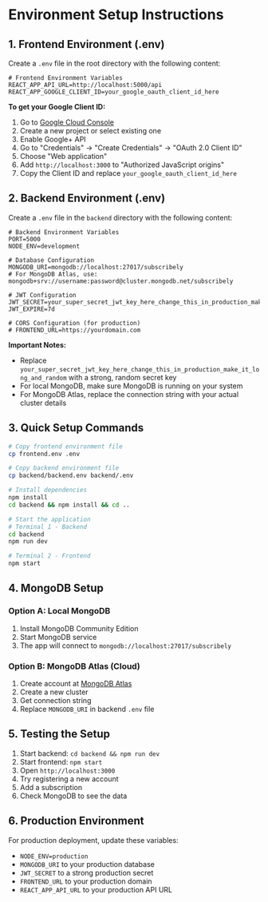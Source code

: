 # Environment Setup Instructions

## 1. Frontend Environment (.env)

Create a `.env` file in the root directory with the following content:

```env
# Frontend Environment Variables
REACT_APP_API_URL=http://localhost:5000/api
REACT_APP_GOOGLE_CLIENT_ID=your_google_oauth_client_id_here
```

**To get your Google Client ID:**
1. Go to [Google Cloud Console](https://console.cloud.google.com/)
2. Create a new project or select existing one
3. Enable Google+ API
4. Go to "Credentials" → "Create Credentials" → "OAuth 2.0 Client ID"
5. Choose "Web application"
6. Add `http://localhost:3000` to "Authorized JavaScript origins"
7. Copy the Client ID and replace `your_google_oauth_client_id_here`

## 2. Backend Environment (.env)

Create a `.env` file in the `backend` directory with the following content:

```env
# Backend Environment Variables
PORT=5000
NODE_ENV=development

# Database Configuration
MONGODB_URI=mongodb://localhost:27017/subscribely
# For MongoDB Atlas, use: mongodb+srv://username:password@cluster.mongodb.net/subscribely

# JWT Configuration
JWT_SECRET=your_super_secret_jwt_key_here_change_this_in_production_make_it_long_and_random
JWT_EXPIRE=7d

# CORS Configuration (for production)
# FRONTEND_URL=https://yourdomain.com
```

**Important Notes:**
- Replace `your_super_secret_jwt_key_here_change_this_in_production_make_it_long_and_random` with a strong, random secret key
- For local MongoDB, make sure MongoDB is running on your system
- For MongoDB Atlas, replace the connection string with your actual cluster details

## 3. Quick Setup Commands

```bash
# Copy frontend environment file
cp frontend.env .env

# Copy backend environment file
cp backend/backend.env backend/.env

# Install dependencies
npm install
cd backend && npm install && cd ..

# Start the application
# Terminal 1 - Backend
cd backend
npm run dev

# Terminal 2 - Frontend
npm start
```

## 4. MongoDB Setup

### Option A: Local MongoDB
1. Install MongoDB Community Edition
2. Start MongoDB service
3. The app will connect to `mongodb://localhost:27017/subscribely`

### Option B: MongoDB Atlas (Cloud)
1. Create account at [MongoDB Atlas](https://www.mongodb.com/atlas)
2. Create a new cluster
3. Get connection string
4. Replace `MONGODB_URI` in backend `.env` file

## 5. Testing the Setup

1. Start backend: `cd backend && npm run dev`
2. Start frontend: `npm start`
3. Open `http://localhost:3000`
4. Try registering a new account
5. Add a subscription
6. Check MongoDB to see the data

## 6. Production Environment

For production deployment, update these variables:
- `NODE_ENV=production`
- `MONGODB_URI` to your production database
- `JWT_SECRET` to a strong production secret
- `FRONTEND_URL` to your production domain
- `REACT_APP_API_URL` to your production API URL
